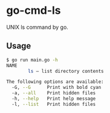 # go-cmd-ls

UNIX ls command by go.

## Usage

``` sh
$ go run main.go -h
NAME
        ls – list directory contents

The following options are available:
  -G, --G      Print with bold cyan
  -a, --all    Print hidden files
  -h, --help   Print help message
  -l, --list   Print hidden files
```
